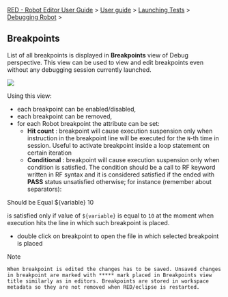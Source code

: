 [RED - Robot Editor User Guide](..\\..\\..\\) > [User
guide](..\\..\\user_guide.md) > [Launching Tests](..\\..\\launching.md) >
[Debugging Robot](..\\debug.md) >

## Breakpoints

List of all breakpoints is displayed in **Breakpoints** view of Debug
perspective. This view can be used to view and edit breakpoints even without
any debugging session currently launched.

![](images/debug_breakpoints.png)

Using this view:

  * each breakpoint can be enabled/disabled, 
  * each breakpoint can be removed, 
  * for each Robot breakpoint the attribute can be set: 
    * **Hit count** : breakpoint will cause execution suspension only when instruction in the breakpoint line will be executed for the `N`-th time in session. Useful to activate breakpoint inside a loop statement on certain iteration 
    * **Conditional** : breakpoint will cause execution suspension only when condition is satisfied. The condition should be a call to RF keyword written in RF syntax and it is considered satisfied if the ended with **PASS** status unsatisfied otherwise; for instance (remember about separators): 

Should be Equal    ${variable}    10

is satisfied only if value of `${variable}` is equal to `10` at the moment
when execution hits the line in which such breakpoint is placed.

  * double click on breakpoint to open the file in which selected breakpoint is placed 

  

Note

    When breakpoint is edited the changes has to be saved. Unsaved changes in breakpoint are marked with ***** mark placed in Breakpoints view title similarly as in editors. Breakpoints are stored in workspace metadata so they are not removed when RED/eclipse is restarted. 

